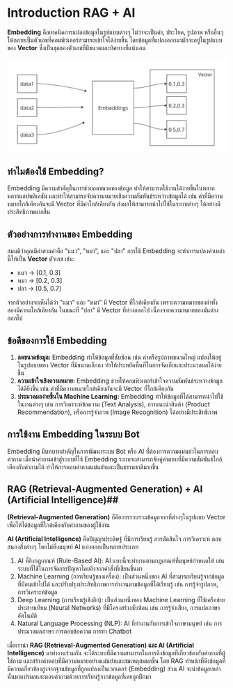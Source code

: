 # Introduction RAG + AI

**Embedding** คือเทคนิคการแปลงข้อมูลในรูปแบบต่างๆ ไม่ว่าจะเป็นคำ, ประโยค, รูปภาพ หรืออื่นๆ ให้กลายเป็นตัวเลขที่คอมพิวเตอร์สามารถเข้าใจได้ง่ายขึ้น โดยข้อมูลที่แปลงออกมามักจะอยู่ในรูปแบบของ **Vector** ซึ่งเป็นชุดของตัวเลขที่มีขนาดและทิศทางที่แน่นอน

<p align="center" width="100%">
    <img src="../../assets/embeding.jpg"> 
</p>


## ทำไมต้องใช้ Embedding?

Embedding มีความสำคัญในการช่วยลดขนาดของข้อมูล ทำให้สามารถใช้งานได้ง่ายขึ้นในหลากหลายแอปพลิเคชัน และทำให้สามารถจับความหมายเชิงความสัมพันธ์ระหว่างข้อมูลได้ เช่น คำที่มีความหมายใกล้เคียงกันจะมี Vector ที่มีค่าใกล้เคียงกัน ส่งผลให้สามารถนำไปใช้ในระบบต่างๆ ได้อย่างมีประสิทธิภาพมากขึ้น

## ตัวอย่างการทำงานของ Embedding

สมมติว่าคุณมีคำสามคำคือ "แมว", "หมา", และ "ปลา" การใช้ Embedding จะทำการแปลงคำเหล่านี้ให้เป็น **Vector** ตัวเลข เช่น:

- แมว -> [0.1, 0.3]
- หมา -> [0.2, 0.3]
- ปลา -> [0.5, 0.7]

จากตัวอย่างจะเห็นได้ว่า "แมว" และ "หมา" มี Vector ที่ใกล้เคียงกัน เพราะความหมายของคำทั้งสองมีความใกล้เคียงกัน ในขณะที่ "ปลา" มี Vector ที่ห่างออกไป เนื่องจากความหมายของมันต่างออกไป

## ข้อดีของการใช้ Embedding

1. **ลดขนาดข้อมูล:** Embedding ทำให้ข้อมูลที่ซับซ้อน เช่น คำหรือรูปภาพขนาดใหญ่ แปลงให้อยู่ในรูปแบบของ Vector ที่มีขนาดเล็กลง ทำให้ประหยัดพื้นที่ในการจัดเก็บและประมวลผลได้ง่ายขึ้น
2. **ความเข้าใจเชิงความหมาย:** Embedding ช่วยให้คอมพิวเตอร์เข้าใจความสัมพันธ์ระหว่างข้อมูลได้ดียิ่งขึ้น เช่น คำที่มีความหมายใกล้เคียงกันจะมี Vector ที่ใกล้เคียงกัน
3. **ประมวลผลง่ายขึ้นใน Machine Learning:** Embedding ทำให้ข้อมูลที่ได้สามารถนำไปใช้ในงานต่างๆ เช่น การวิเคราะห์ข้อความ (Text Analysis), การแนะนำสินค้า (Product Recommendation), หรือการรู้จำภาพ (Image Recognition) ได้อย่างมีประสิทธิภาพ

## การใช้งาน Embedding ในระบบ Bot

Embedding มีบทบาทสำคัญในการพัฒนาระบบ Bot หรือ AI ที่ต้องการความแม่นยำในการตอบคำถาม เมื่อนำคำถามเข้าสู่ระบบที่ใช้ Embedding ระบบจะสามารถจับคู่คำตอบที่มีความสัมพันธ์ใกล้เคียงกับคำถามได้ ทำให้การตอบคำถามแม่นยำและเป็นธรรมชาติมากขึ้น




## RAG (Retrieval-Augmented Generation) + AI (Artificial Intelligence)##

**(Retrieval-Augmented Generation)** ก็คือการรวบรวมข้อมูลจากที่ต่างๆในรูปแบบ Vector เพื่อให้ได้ข้อมูลที่ใกล้เคียงกับคำถามของผู้ใช้งาน

**AI (Artificial Intelligence)** คือปัญญาประดิษฐ์ ที่มีการเรียนรู้ การตัดสินใจ การวิเคราะห์ ตอบสนองสิ่งต่างๆ โดยไม่พึ่งมนุษย์ AI แบ่งออกเป็นหลายประเภท

1. AI ที่อิงกฎเกณฑ์ (Rule-Based AI): AI แบบนี้จะทำงานตามกฎเกณฑ์ที่มนุษย์กำหนดให้ เช่น ระบบที่ใช้ในการจัดการปัญหาโดยอิงจากคำสั่งที่เขียนขึ้นมา
2. Machine Learning (การเรียนรู้ของเครื่อง): เป็นส่วนหนึ่งของ AI ที่สามารถเรียนรู้จากข้อมูลที่ป้อนเข้าไปได้ และปรับปรุงประสิทธิภาพการทำงานตามข้อมูลที่ได้เรียนรู้ เช่น การรู้จำรูปภาพ, การวิเคราะห์ข้อมูล
3. Deep Learning (การเรียนรู้เชิงลึก): เป็นส่วนหนึ่งของ Machine Learning ที่ใช้เครือข่ายประสาทเทียม (Neural Networks) ที่มีโครงสร้างซับซ้อน เช่น การรู้จำเสียง, การแปลภาษาอัตโนมัติ
4. Natural Language Processing (NLP): AI ที่ทำงานกับการเข้าใจภาษามนุษย์ เช่น การประมวลผลภาษา การตอบข้อความ การทำ Chatbot
  
เมื่อเรานำ **RAG (Retrieval-Augmented Generation) และ AI (Artificial Intelligence)** มาทำงานร่วมกัน จะได้ระบบที่มีความสามารถในการดึงข้อมูลที่เกี่ยวข้องกับคำถามที่ผู้ใช้ถาม และสร้างคำตอบที่มีความหมายอย่างแม่นยำและสมเหตุสมผลขึ้น โดย RAG ทำหน้าที่ดึงข้อมูลที่มีความเกี่ยวข้องสูงจากฐานข้อมูลที่ถูกแปลงเป็นเวกเตอร์ (Embedding) ส่วน AI จะนำข้อมูลเหล่านั้นมาแปรผลและตอบคำถามด้วยการเรียนรู้จากข้อมูลที่เคยถูกฝึกมา
